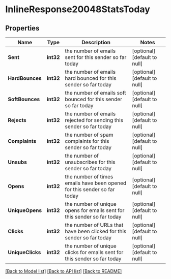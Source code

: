 # InlineResponse20048StatsToday

## Properties
Name | Type | Description | Notes
------------ | ------------- | ------------- | -------------
**Sent** | **int32** | the number of emails sent for this sender so far today | [optional] [default to null]
**HardBounces** | **int32** | the number of emails hard bounced for this sender so far today | [optional] [default to null]
**SoftBounces** | **int32** | the number of emails soft bounced for this sender so far today | [optional] [default to null]
**Rejects** | **int32** | the number of emails rejected for sending this sender so far today | [optional] [default to null]
**Complaints** | **int32** | the number of spam complaints for this sender so far today | [optional] [default to null]
**Unsubs** | **int32** | the number of unsubscribes for this sender so far today | [optional] [default to null]
**Opens** | **int32** | the number of times emails have been opened for this sender so far today | [optional] [default to null]
**UniqueOpens** | **int32** | the number of unique opens for emails sent for this sender so far today | [optional] [default to null]
**Clicks** | **int32** | the number of URLs that have been clicked for this sender so far today | [optional] [default to null]
**UniqueClicks** | **int32** | the number of unique clicks for emails sent for this sender so far today | [optional] [default to null]

[[Back to Model list]](../README.md#documentation-for-models) [[Back to API list]](../README.md#documentation-for-api-endpoints) [[Back to README]](../README.md)


